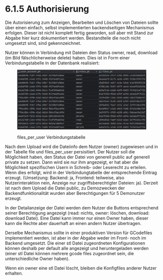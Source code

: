 # 6.1.5 Authorisierung

Die Autorisierung zum Anzeigen, Bearbeiten und Löschen von Dateien sollte über einen einfach, selbst implementierten backendseitigen Mechanismus erfolgen. Dieser ist nicht komplett fertig geworden, soll aber mit Stand zur Abgabe hier kurz dokumentiert werden. Bestandteile die noch nicht umgesetzt sind, sind gekennzeichnet.

Nutzer können in Verbindung mit Dateien den Status owner, read, download (im Bild fälschlicherweise delete) haben. Dies ist in Form einer Verbindungstabelle in der Datenbank realisiert:

<figure><img src="../../.gitbook/assets/image (3).png" alt=""><figcaption><p>files_per_user Verbindungstabelle</p></figcaption></figure>

Nach dem Upload wird die Dateiinfo dem Nutzer (owner) zugewiesen und in der Tabelle file und files\_per\_user persisitiert. Der Nutzer soll die Möglichkeit haben, den Status der Datei von generell public auf generell private zu setzen. Dann wird sie nur ihm angezeigt, er hat aber die Möglichkeit spezifischen Usern in Schreib- oder Leserecht zu erteilen. Wenn dies erfolgt, wird in der Verbindungtabelle der entsprechende Eintrag erzeugt. (Umsetzung: Backend: ja, Frontend: teilweise, also Nutzerinteraktion nein, Anzeige nur zugriffsberechtigter Dateien: ja). Derzeit ist nach dem Upload die Datei public, zu Demozwecken der Backendfunktionalität wurden aber Berechtigungen für 5 Demonutzer erzeugt.&#x20;

In der Detailanzeige der Datei werden dem Nutzer die Buttons entsprechend seiner Berechtigung angezeigt (read: nichts, owner: löschen, download: download Datei). Eine Datei kann immer nur einen Owner haben, dieser kann die Rechte aber dauerhaft an einen andern Nutzer übertragen.&#x20;

Derselbe Mechanismus sollte in einer produktiven Version für GCodefiles implementiert werden, ist aber in der Abgabe weder im Front- noch im Backend umgesetzt. Die einer stl Datei zugeordneten Konfigurationen können deshalb per default alle angezeigt und heruntergeladen werden (einer stl Datei können mehrere gcode files zugeordnet sein, die unterschiedliche Owner haben).&#x20;

Wenn ein owner eine stl Datei löscht, bleiben die Konfigfiles anderer Nutzer erhalten.&#x20;
